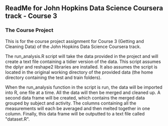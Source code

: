 ## ReadMe for John Hopkins Data Science Coursera track - Course 3
### The Course Project

This is for the course project assignment for Course 3 (Getting and Cleaning Data) of the John Hopkins Data Science Coursera track.

The run_analysis.R script will take the data provided in the project and will create a text file containing a tidier version of the data. This script assumes the dplyr and reshape2 libraries are installed. It also assumes the script is located in the original working directory of the provided data (the home directory containing the test and train folders).

When the run_analysis function in the script is run, the data will be imported into R, one file at a time. All the data will then be merged and cleaned up. A second data frame will be created, which contains the merged data grouped by subject and activity. The columns containing all the measurements will each be averaged and then melted together in one column. Finally, this data frame will be outputted to a text file called "dataset.R".
